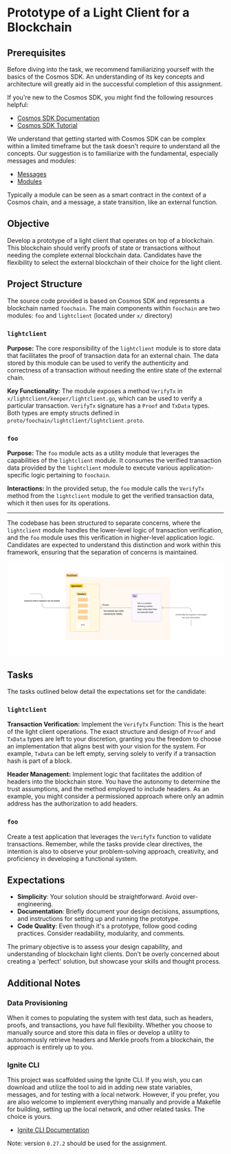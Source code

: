 # Prototype of a Light Client for a Blockchain

## Prerequisites
Before diving into the task, we recommend familiarizing yourself with the basics of the Cosmos SDK. An understanding 
of its key concepts and architecture will greatly aid in the successful completion of this assignment.

If you're new to the Cosmos SDK, you might find the following resources helpful:

- [Cosmos SDK Documentation](https://docs.cosmos.network/v0.47/learn/intro/overview)
- [Cosmos SDK Tutorial](https://tutorials.cosmos.network/academy/0-welcome/)

We understand that getting started with Cosmos SDK can be complex within a limited timeframe but the task doesn't require to understand all the concepts. Our suggestion is to familiarize with the fundamental, especially messages and modules:

- [Messages](https://tutorials.cosmos.network/academy/2-cosmos-concepts/4-messages.html)
- [Modules](https://tutorials.cosmos.network/academy/2-cosmos-concepts/5-modules.html)

Typically a module can be seen as a smart contract in the context of a Cosmos chain, and a message, a state transition, like an external function.

## Objective

Develop a prototype of a light client that operates on top of a blockchain. This blockchain should verify proofs of 
state or transactions without needing the complete external blockchain data. Candidates have the flexibility to 
select the external blockchain of their choice for the light client.

## Project Structure

The source code provided is based on Cosmos SDK and represents a blockchain named `foochain`. The main components 
within `foochain` are two modules: `foo` and `lightclient` (located under `x/` directory)

### `lightclient`

**Purpose:** The core responsibility of the `lightclient` module is to store data that facilitates the proof of 
transaction data for an external chain. The data stored by this module can be used to verify the authenticity and 
correctness of a transaction without needing the entire state of the external chain.

**Key Functionality:** The module exposes a method `VerifyTx` in `x/lightclient/keeper/lightclient.go`, which can be 
used to verify a particular 
transaction. `VerifyTx` signature has a `Proof` and `TxData` types. Both types are empty structs defined in 
`proto/foochain/lightclient/lightclient.proto`.

### `foo`

**Purpose:**
The `foo` module acts as a utility module that leverages the capabilities of the `lightclient` module. It consumes the 
verified transaction data provided by the `lightclient` module to execute various application-specific logic 
pertaining to `foochain`.

**Interactions:**
In the provided setup, the `foo` module calls the `VerifyTx` method from the `lightclient` module to get the verified 
transaction data, which it then uses for its operations.

---

The codebase has been structured to separate concerns, where the `lightclient` module handles the lower-level logic of 
transaction verification, and the `foo` module uses this verification in higher-level application logic. Candidates 
are expected to understand this distinction and work within this framework, ensuring that the separation of concerns 
is maintained.

![diagram](diagram.png)

## Tasks

The tasks outlined below detail the expectations set for the candidate:


### `lightclient`

**Transaction Verification:**
Implement the `VerifyTx` Function: This is the heart of the light client operations. The exact structure and design 
of `Proof` and `TxData` types are left to your discretion,
granting you the freedom to choose an implementation that aligns best with your vision for the system. For example, 
`TxData` can be left empty, serving solely to verify if a transaction hash is part of a block.

**Header Management:**
Implement logic that facilitates the addition of headers into the blockchain store.
You have the autonomy to determine the trust assumptions, and the method employed to include headers. As an example, 
you might consider a permissioned approach where only an admin address has the authorization to add headers.


### `foo`

Create a test application that leverages the `VerifyTx` function to validate transactions.
Remember, while the tasks provide clear directives, the intention is also to observe your problem-solving approach, 
creativity, and proficiency in developing a functional system.

## Expectations

- **Simplicity**: Your solution should be straightforward. Avoid over-engineering.
- **Documentation**: Briefly document your design decisions, assumptions, and instructions for setting up and 
  running the
prototype.
- **Code Quality**: Even though it's a prototype, follow good coding practices. Consider readability, modularity, and
comments.

The primary objective is to assess your design capability, and understanding of blockchain light clients. Don't be 
overly concerned about creating a 'perfect' solution, but showcase your skills and thought process.

## Additional Notes

### Data Provisioning

When it comes to populating the system with test data, such as headers, proofs, and transactions, you have full 
flexibility. Whether you choose to manually source and store this data in files or develop a utility to autonomously 
retrieve headers and Merkle proofs from a blockchain, the approach is entirely up to you.

### Ignite CLI

This project was scaffolded using the Ignite CLI. If you wish, you can download and utilize the tool to aid in 
adding new state variables, messages, and for testing with a local network. However, if you prefer, you are also 
welcome to implement everything manually and provide a Makefile for building, setting up the local network, and 
other related tasks. The choice is yours.

- [Ignite CLI Documentation](https://docs.ignite.com/)

Note: version `0.27.2` should be used for the assignment.
